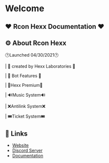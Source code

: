 # Welcome

## ❤️ Rcon Hexx Documentation ❤️



## ⚙ About Rcon Hexx

🕑Launched 04/30/2021🕑



 \|   🧪 created by Hexx Laboratories 🧪



 \|   📩 Bot Features 📩



 \|   💎Hexx Premium💎 



 \|   🔊Music System🔊



 \|   ❌Antilink System❌



 \|   🎟Ticket System🎟



## 🔗 Links

* [Website](https://hexxlabs.xyz)
* [Discord Server](https://smartt.link/hexx)
* [Documentation](https://docs.hexxlabs.xyz)

